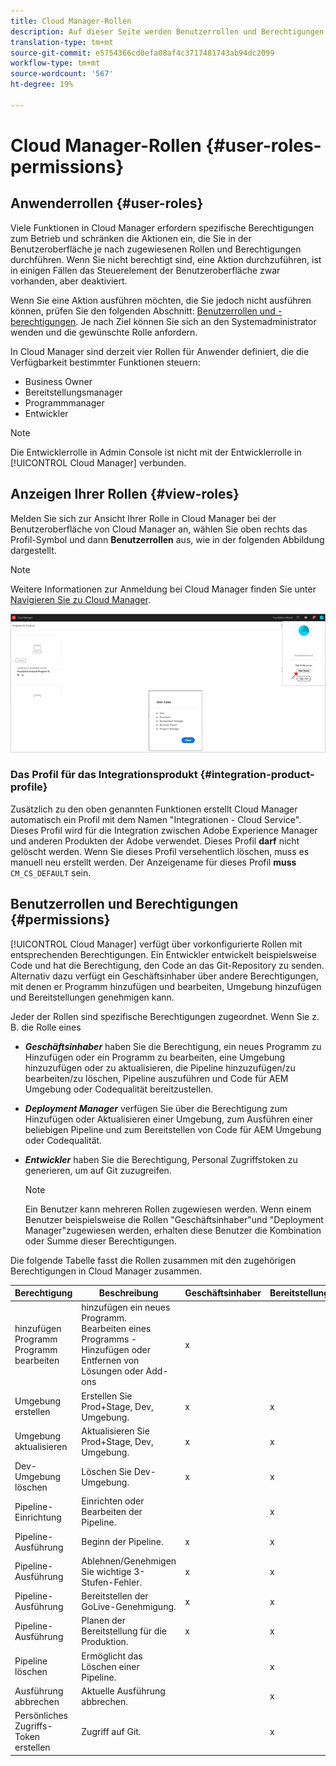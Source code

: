 ```yaml
---
title: Cloud Manager-Rollen
description: Auf dieser Seite werden Benutzerrollen und Berechtigungen beschrieben. Auf dieser Seite erfahren Sie, wie Sie Benutzer hinzufügen und sie Cloud Manager-Rollen zuweisen.
translation-type: tm+mt
source-git-commit: e5754366cd0efa08af4c3717481743ab94dc2099
workflow-type: tm+mt
source-wordcount: '567'
ht-degree: 19%

---
```



# Cloud Manager-Rollen {#user-roles-permissions}

## Anwenderrollen {#user-roles}

Viele Funktionen in Cloud Manager erfordern spezifische Berechtigungen zum Betrieb und schränken die Aktionen ein, die Sie in der Benutzeroberfläche je nach zugewiesenen Rollen und Berechtigungen durchführen. Wenn Sie nicht berechtigt sind, eine Aktion durchzuführen, ist in einigen Fällen das Steuerelement der Benutzeroberfläche zwar vorhanden, aber deaktiviert.

Wenn Sie eine Aktion ausführen möchten, die Sie jedoch nicht ausführen können, prüfen Sie den folgenden Abschnitt: [Benutzerrollen und -berechtigungen](#permissions). Je nach Ziel können Sie sich an den Systemadministrator wenden und die gewünschte Rolle anfordern.

In Cloud Manager sind derzeit vier Rollen für Anwender definiert, die die Verfügbarkeit bestimmter Funktionen steuern:

* Business Owner
* Bereitstellungsmanager
* Programmmanager
* Entwickler

>[!NOTE]
>Die Entwicklerrolle in Admin Console ist nicht mit der Entwicklerrolle in [!UICONTROL Cloud Manager] verbunden.

## Anzeigen Ihrer Rollen {#view-roles}

Melden Sie sich zur Ansicht Ihrer Rolle in Cloud Manager bei der Benutzeroberfläche von Cloud Manager an, wählen Sie oben rechts das Profil-Symbol und dann **Benutzerrollen** aus, wie in der folgenden Abbildung dargestellt.

>[!NOTE]
>Weitere Informationen zur Anmeldung bei Cloud Manager finden Sie unter [Navigieren Sie zu Cloud Manager](/help/onboarding/what-is-required/navigate-to-cloud-manager.md).

![](/help/onboarding/what-is-required/assets/admin-console-9.png)

### Das Profil für das Integrationsprodukt {#integration-product-profile}

Zusätzlich zu den oben genannten Funktionen erstellt Cloud Manager automatisch ein Profil mit dem Namen &quot;Integrationen - Cloud Service&quot;. Dieses Profil wird für die Integration zwischen Adobe Experience Manager und anderen Produkten der Adobe verwendet. Dieses Profil **darf** nicht gelöscht werden. Wenn Sie dieses Profil versehentlich löschen, muss es manuell neu erstellt werden. Der Anzeigename für dieses Profil **muss** `CM_CS_DEFAULT` sein.


## Benutzerrollen und Berechtigungen {#permissions}

[!UICONTROL Cloud Manager] verfügt über vorkonfigurierte Rollen mit entsprechenden Berechtigungen. Ein Entwickler entwickelt beispielsweise Code und hat die Berechtigung, den Code an das Git-Repository zu senden. Alternativ dazu verfügt ein Geschäftsinhaber über andere Berechtigungen, mit denen er Programm hinzufügen und bearbeiten, Umgebung hinzufügen und Bereitstellungen genehmigen kann.

Jeder der Rollen sind spezifische Berechtigungen zugeordnet. Wenn Sie z. B. die Rolle eines

* ***Geschäftsinhaber*** haben Sie die Berechtigung, ein neues Programm zu Hinzufügen oder ein Programm zu bearbeiten, eine Umgebung hinzuzufügen oder zu aktualisieren, die Pipeline hinzuzufügen/zu bearbeiten/zu löschen, Pipeline auszuführen und Code für AEM Umgebung oder Codequalität bereitzustellen.

* ***Deployment Manager*** verfügen Sie über die Berechtigung zum Hinzufügen oder Aktualisieren einer Umgebung, zum Ausführen einer beliebigen Pipeline und zum Bereitstellen von Code für AEM Umgebung oder Codequalität.

* ***Entwickler*** haben Sie die Berechtigung, Personal Zugriffstoken zu generieren, um auf Git zuzugreifen.

   >[!NOTE]
   > Ein Benutzer kann mehreren Rollen zugewiesen werden. Wenn einem Benutzer beispielsweise die Rollen &quot;Geschäftsinhaber&quot;und &quot;Deployment Manager&quot;zugewiesen werden, erhalten diese Benutzer die Kombination oder Summe dieser Berechtigungen.


Die folgende Tabelle fasst die Rollen zusammen mit den zugehörigen Berechtigungen in Cloud Manager zusammen.

| Berechtigung | Beschreibung | Geschäftsinhaber | Bereitstellungsmanager | Programmmanager | Entwickler |
|--- |--- |--- |--- |--- |--- |
| hinzufügen Programm<br>Programm bearbeiten | hinzufügen ein neues Programm.<br>Bearbeiten eines Programms - Hinzufügen oder Entfernen von Lösungen oder Add-ons | x |  |  |  |
| Umgebung erstellen | Erstellen Sie Prod+Stage, Dev, Umgebung. | x | x |  |  |
| Umgebung aktualisieren | Aktualisieren Sie Prod+Stage, Dev, Umgebung. | x | x |  |  |
| Dev-Umgebung löschen | Löschen Sie Dev-Umgebung. | x | x |  |  |
| Pipeline-Einrichtung | Einrichten oder Bearbeiten der Pipeline. |  | x |  |  |
| Pipeline-Ausführung | Beginn der Pipeline. | x | x |  |  |
| Pipeline-Ausführung | Ablehnen/Genehmigen Sie wichtige 3-Stufen-Fehler. | x | x | x |  |
| Pipeline-Ausführung | Bereitstellen der GoLive-Genehmigung. | x | x | x |  |
| Pipeline-Ausführung | Planen der Bereitstellung für die Produktion. | x | x | x |  |
| Pipeline löschen | Ermöglicht das Löschen einer Pipeline. |  | x |  |  |
| Ausführung abbrechen | Aktuelle Ausführung abbrechen. |  | x |  |  |
| Persönliches Zugriffs-Token erstellen | Zugriff auf Git. |  | x |  | x |

